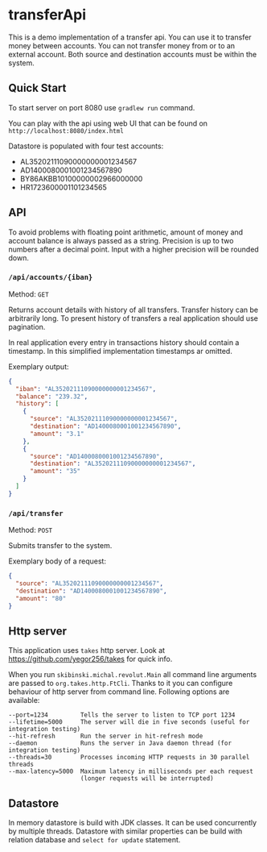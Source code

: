 # transferApi

This is a demo implementation of a transfer api. You can use it to transfer money between accounts. 
You can not transfer money from or to an external account. Both source and destination accounts must
be within the system.

## Quick Start

To start server on port 8080 use `gradlew run` command.

You can play with the api using web UI that can be found on `http://localhost:8080/index.html`

Datastore is populated with four test accounts:
  * AL35202111090000000001234567
  * AD1400080001001234567890
  * BY86AKBB10100000002966000000
  * HR1723600001101234565
  
## API
To avoid problems with floating point arithmetic, amount of money and account balance is always
passed as a string. Precision is up to two numbers after a decimal point. Input with a higher
precision will be rounded down.

### `/api/accounts/{iban}`
Method: `GET`

Returns account details with history of all transfers. Transfer history can be arbitrarily long.
To present history of transfers a real application should use pagination.

In real application every entry in transactions history should contain a timestamp.
In this simplified implementation timestamps ar omitted.

Exemplary output:

```json
{
  "iban": "AL35202111090000000001234567",
  "balance": "239.32",
  "history": [
    {
      "source": "AL35202111090000000001234567",
      "destination": "AD1400080001001234567890",
      "amount": "3.1"
    },
    {
      "source": "AD1400080001001234567890",
      "destination": "AL35202111090000000001234567",
      "amount": "35"
    }
  ]
}
```
 
### `/api/transfer`
Method: `POST`

Submits transfer to the system.

Exemplary body of a request: 

```json
{
  "source": "AL35202111090000000001234567",
  "destination": "AD1400080001001234567890",
  "amount": "80"
}
```
    
## Http server
This application uses `takes` http server. Look at https://github.com/yegor256/takes for quick info.

When you run `skibinski.michal.revolut.Main` all command line arguments are passed to
`org.takes.http.FtCli`. Thanks to it you can configure behaviour of http server from command
line. Following options are available: 
```
--port=1234         Tells the server to listen to TCP port 1234
--lifetime=5000     The server will die in five seconds (useful for integration testing)
--hit-refresh       Run the server in hit-refresh mode
--daemon            Runs the server in Java daemon thread (for integration testing)
--threads=30        Processes incoming HTTP requests in 30 parallel threads
--max-latency=5000  Maximum latency in milliseconds per each request
                    (longer requests will be interrupted)
```


## Datastore
In memory datastore is build with JDK classes. It can be used concurrently by multiple threads.
Datastore with similar properties can be build with relation database and `select for update`
statement.